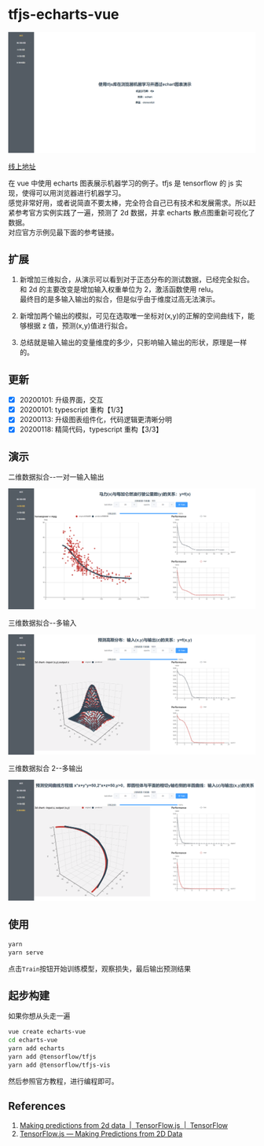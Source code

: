 # tfjs-echarts-vue

![home](./home.png)

[线上地址](http://czzonet.com:3000/index.html)

在 vue 中使用 echarts 图表展示机器学习的例子。tfjs 是 tensorflow 的 js 实现，使得可以用浏览器进行机器学习。  
感觉非常好用，或者说简直不要太棒，完全符合自己已有技术和发展需求。所以赶紧参考官方实例实践了一遍，预测了 2d 数据，并拿 echarts 散点图重新可视化了数据。  
对应官方示例见最下面的参考链接。

## 扩展

1. 新增加三维拟合，从演示可以看到对于正态分布的测试数据，已经完全拟合。和 2d 的主要改变是增加输入权重单位为 2，激活函数使用 relu。  
   最终目的是多输入输出的拟合，但是似乎由于维度过高无法演示。

2. 新增加两个输出的模拟，可见在选取唯一坐标对(x,y)的正解的空间曲线下，能够根据 z 值，预测(x,y)值进行拟合。

3. 总结就是输入输出的变量维度的多少，只影响输入输出的形状，原理是一样的。

## 更新

- [x] 20200101: 升级界面，交互
- [x] 20200101: typescript 重构【1/3】
- [x] 20200113: 升级图表组件化，代码逻辑更清晰分明
- [x] 20200118: 精简代码，typescript 重构【3/3】

## 演示

二维数据拟合--一对一输入输出

![二维数据拟合--一对一输入输出](./scatter2d.png)

三维数据拟合--多输入

![三维数据拟合--多输入](./scatter3d.png)

三维数据拟合 2--多输出

![三维数据拟合 2--多输出](./scatter3d2.png)

## 使用

```sh
yarn
yarn serve
```

点击`Train`按钮开始训练模型，观察损失，最后输出预测结果

## 起步构建

如果你想从头走一遍

```sh
vue create echarts-vue
cd echarts-vue
yarn add echarts
yarn add @tensorflow/tfjs
yarn add @tensorflow/tfjs-vis
```

然后参照官方教程，进行编程即可。

## References

1. [Making predictions from 2d data &nbsp;|&nbsp; TensorFlow.js &nbsp;|&nbsp; TensorFlow](https://www.tensorflow.org/js/tutorials/training/linear_regression)
2. [TensorFlow.js — Making Predictions from 2D Data](https://codelabs.developers.google.com/codelabs/tfjs-training-regression/index.html)
